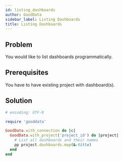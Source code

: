 ```yaml
---
id: listing_dashboards
author: GoodData
sidebar_label: Listing Dashboards
title: Listing Dashboards
---
```


Problem
-------

You would like to list dashboards programmatically.

Prerequisites
-------------

You have to have existing project with dashboard(s).

Solution
--------


```ruby
# encoding: UTF-8

require 'gooddata'

GoodData.with_connection do |c|
  GoodData.with_project('project_id') do |project|
    # List all dashboards and their names
    pp project.dashboards.map(&:title)
  end
end
```
